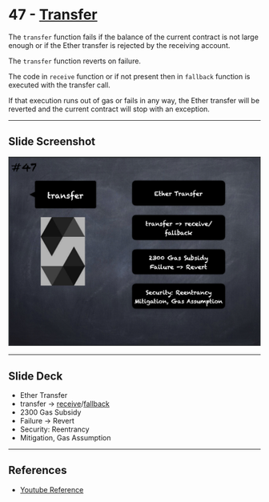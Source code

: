 # 47 - [Transfer](Transfer.md)
The `transfer` function fails if the balance of the current contract is not large enough or if the Ether transfer is rejected by the receiving account.

The `transfer` function reverts on failure. 

The code in `receive` function or if not present then in `fallback` function is executed with the transfer call. 

If that execution runs out of gas or fails in any way, the Ether transfer will be reverted and the current contract will stop with an exception.

___
## Slide Screenshot
![047.png](../../images/2.%20Solidity%20101/047.png)
___
## Slide Deck
- Ether Transfer
- transfer -> [receive](Receive%20Function.md)/[fallback](Fallback%20Function.md)
- 2300 Gas Subsidy
- Failure -> Revert
- Security: Reentrancy
- Mitigation, Gas Assumption
___
## References
- [Youtube Reference](https://youtu.be/6VIJpze1jbU?t=959)


